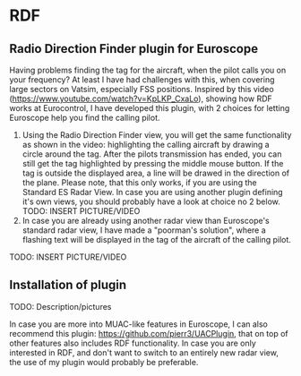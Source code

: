 # RDF
## Radio Direction Finder plugin for Euroscope

Having problems finding the tag for the aircraft, when the pilot calls you on your frequency? At least I have had challenges with this, when covering large sectors on Vatsim, especially FSS positions. Inspired by this video (https://www.youtube.com/watch?v=KpLKP_CxaLo), showing how RDF works at Eurocontrol, I have developed this plugin, with 2 choices for letting Euroscope help you find the calling pilot.
1) Using the Radio Direction Finder view, you will get the same functionality as shown in the video: highlighting the calling aircraft by drawing a circle around the tag. After the pilots transmission has ended, you can still get the tag highlighted by pressing the middle mouse button. If the tag is outside the displayed area, a line will be drawed in the direction of the plane.
Please note, that this only works, if you are using the Standard ES Radar View. In case you are using another plugin defining it's own views, you should probably have a look at choice no 2 below.
TODO: INSERT PICTURE/VIDEO
2) In case you are already using another radar view than Euroscope's standard radar view, I have made a "poorman's solution", where a flashing text will be displayed in the tag of the aircraft of the calling pilot.

TODO: INSERT PICTURE/VIDEO

## Installation of plugin

TODO: Description/pictures

In case you are more into MUAC-like features in Euroscope, I can also recommend this plugin: https://github.com/pierr3/UACPlugin, that on top of other features also includes RDF functionality. In case you are only interested in RDF, and don't want to switch to an entirely new radar view, the use of my plugin would probably be preferable.
